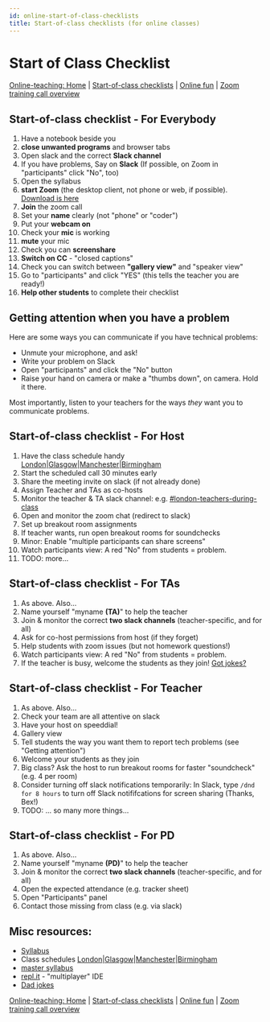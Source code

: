 ```yaml
---
id: online-start-of-class-checklists
title: Start-of-class checklists (for online classes)
---
```


# Start of Class Checklist

[Online-teaching: Home](online-teaching.md) \| [Start-of-class checklists](online-start-of-class-checklists.md) \| [Online fun](online-fun.md) \| [Zoom training call overview](https://github.com/CodeYourFuture/DocsV2/tree/e9aebc0f2d97ba4e65a510fcf287c1d11f6ee70d/organisation/zoom-training-call-overview/README.md)

## Start-of-class checklist - For Everybody

1. Have a notebook beside you
2. **close unwanted programs** and browser tabs
3. Open slack and the correct **Slack channel**
4. If you have problems, Say on **Slack** \(If possible, on Zoom in "participants" click "No", too\)
5. Open the syllabus
6. **start Zoom** \(the desktop client, not phone or web, if possible\).  [Download is here](https://zoom.us/download)
7. **Join** the zoom call
8. Set your **name** clearly \(not "phone" or "coder"\)
9. Put your **webcam on**
10. Check your **mic** is working
11. **mute** your mic
12. Check you can **screenshare**
13. **Switch on CC** - "closed captions"
14. Check you can switch between **"gallery view"** and "speaker view"
15. Go to "participants" and click "YES" \(this tells the teacher you are ready!\)
16. **Help other students** to complete their checklist

## Getting attention when you have a problem

Here are some ways you can communicate if you have technical problems:

* Unmute your microphone, and ask!
* Write your problem on Slack
* Open "participants" and click the "No" button
* Raise your hand on camera or make a "thumbs down", on camera.  Hold it there.

Most importantly, listen to your teachers for the ways _they_ want you to communicate problems.

## Start-of-class checklist - For Host

1. Have the class schedule handy [London](https://drive.google.com/drive/u/1/folders/1e5ZqOQDeuHQRw7ytCKzmbtc4n4VOWutf)\|[Glasgow](online-start-of-class-checklists.md)\|[Manchester](online-start-of-class-checklists.md)\|[Birmingham](online-start-of-class-checklists.md)
2. Start the scheduled call 30 minutes early
3. Share the meeting invite on slack \(if not already done\)
4. Assign Teacher and TAs as co-hosts
5. Monitor the teacher & TA slack channel: e.g. [\#london-teachers-during-class](https://app.slack.com/client/T2H71EFLK/C0109KRLYTS/thread/C010D1C41K2-1584699383.012200)
6. Open and monitor the zoom chat \(redirect to slack\)
7. Set up breakout room assignments
8. If teacher wants, run open breakout rooms for soundchecks
9. Minor: Enable "multiple participants can share screens"
10. Watch participants view: A red "No" from students = problem.
11. TODO: more...

## Start-of-class checklist - For TAs

1. As above.  Also...
2. Name yourself "myname **\(TA\)**" to help the teacher
3. Join & monitor the correct **two slack channels** \(teacher-specific, and for all\)
4. Ask for co-host permissions from host \(if they forget\)
5. Help students with zoom issues \(but not homework questions!\)
6. Watch participants view: A red "No" from students = problem.
7. If the teacher is busy, welcome the students as they join! [Got jokes?](https://dadjokegenerator.com/)

## Start-of-class checklist - For Teacher

1. As above.  Also...
2. Check your team are all attentive on slack
3. Have your host on speeddial!
4. Gallery view
5. Tell students the way you want them to report tech problems \(see "Getting attention"\)
6. Welcome your students as they join
7. Big class?  Ask the host to run breakout rooms for faster "soundcheck" \(e.g. 4 per room\)
8. Consider turning off slack notifications temporarily: In Slack, type `/dnd for 8 hours` to turn off Slack notififcations for screen sharing \(Thanks, Bex!\)
9. TODO: ... so many more things...

## Start-of-class checklist - For PD

1. As above.  Also...
2. Name yourself "myname **\(PD\)**" to help the teacher
3. Join & monitor the correct **two slack channels** \(teacher-specific, and for all\)
4. Open the expected attendance \(e.g. tracker sheet\)
5. Open "Participants" panel
6. Contact those missing from class \(e.g. via slack\)

## Misc resources:

* [Syllabus](https://syllabus.codeyourfuture.io/)
* Class schedules [London](https://drive.google.com/drive/u/1/folders/1e5ZqOQDeuHQRw7ytCKzmbtc4n4VOWutf)\|[Glasgow](online-start-of-class-checklists.md)\|[Manchester](online-start-of-class-checklists.md)\|[Birmingham](online-start-of-class-checklists.md)
* [master syllabus](https://syllabus.codeyourfuture.io/)
* [repl.it](https://repl.it/) - "multiplayer" IDE
* [Dad jokes](https://dadjokegenerator.com/)

[Online-teaching: Home](online-teaching.md) \| [Start-of-class checklists](online-start-of-class-checklists.md) \| [Online fun](online-fun.md) \| [Zoom training call overview](https://github.com/CodeYourFuture/DocsV2/tree/e9aebc0f2d97ba4e65a510fcf287c1d11f6ee70d/organisation/zoom-training-call-overview/README.md)


